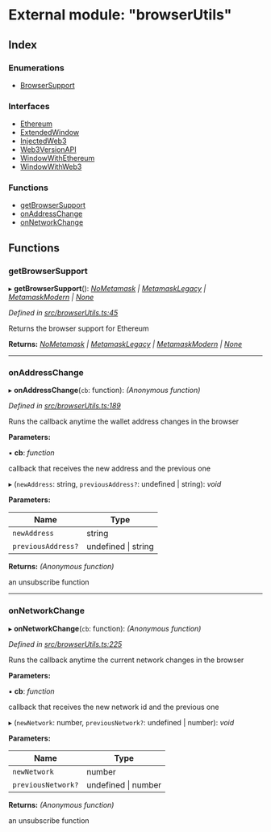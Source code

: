 # External module: "browserUtils"

## Index

### Enumerations

- [BrowserSupport](../enums/_browserutils_.browsersupport.md)

### Interfaces

- [Ethereum](../interfaces/_browserutils_.ethereum.md)
- [ExtendedWindow](../interfaces/_browserutils_.extendedwindow.md)
- [InjectedWeb3](../interfaces/_browserutils_.injectedweb3.md)
- [Web3VersionAPI](../interfaces/_browserutils_.web3versionapi.md)
- [WindowWithEthereum](../interfaces/_browserutils_.windowwithethereum.md)
- [WindowWithWeb3](../interfaces/_browserutils_.windowwithweb3.md)

### Functions

- [getBrowserSupport](_browserutils_.md#getbrowsersupport)
- [onAddressChange](_browserutils_.md#onaddresschange)
- [onNetworkChange](_browserutils_.md#onnetworkchange)

## Functions

### getBrowserSupport

▸ **getBrowserSupport**(): _[NoMetamask](../enums/_browserutils_.browsersupport.md#nometamask) | [MetamaskLegacy](../enums/_browserutils_.browsersupport.md#metamasklegacy) | [MetamaskModern](../enums/_browserutils_.browsersupport.md#metamaskmodern) | [None](../enums/_browserutils_.browsersupport.md#none)_

_Defined in [src/browserUtils.ts:45](https://github.com/PolymathNetwork/polymath-sdk/blob/d80c6e9/src/browserUtils.ts#L45)_

Returns the browser support for Ethereum

**Returns:** _[NoMetamask](../enums/_browserutils_.browsersupport.md#nometamask) | [MetamaskLegacy](../enums/_browserutils_.browsersupport.md#metamasklegacy) | [MetamaskModern](../enums/_browserutils_.browsersupport.md#metamaskmodern) | [None](../enums/_browserutils_.browsersupport.md#none)_

---

### onAddressChange

▸ **onAddressChange**(`cb`: function): _(Anonymous function)_

_Defined in [src/browserUtils.ts:189](https://github.com/PolymathNetwork/polymath-sdk/blob/d80c6e9/src/browserUtils.ts#L189)_

Runs the callback anytime the wallet address changes in the browser

**Parameters:**

▪ **cb**: _function_

callback that receives the new address and the previous one

▸ (`newAddress`: string, `previousAddress?`: undefined | string): _void_

**Parameters:**

| Name               | Type                    |
| ------------------ | ----------------------- |
| `newAddress`       | string                  |
| `previousAddress?` | undefined &#124; string |

**Returns:** _(Anonymous function)_

an unsubscribe function

---

### onNetworkChange

▸ **onNetworkChange**(`cb`: function): _(Anonymous function)_

_Defined in [src/browserUtils.ts:225](https://github.com/PolymathNetwork/polymath-sdk/blob/d80c6e9/src/browserUtils.ts#L225)_

Runs the callback anytime the current network changes in the browser

**Parameters:**

▪ **cb**: _function_

callback that receives the new network id and the previous one

▸ (`newNetwork`: number, `previousNetwork?`: undefined | number): _void_

**Parameters:**

| Name               | Type                    |
| ------------------ | ----------------------- |
| `newNetwork`       | number                  |
| `previousNetwork?` | undefined &#124; number |

**Returns:** _(Anonymous function)_

an unsubscribe function
